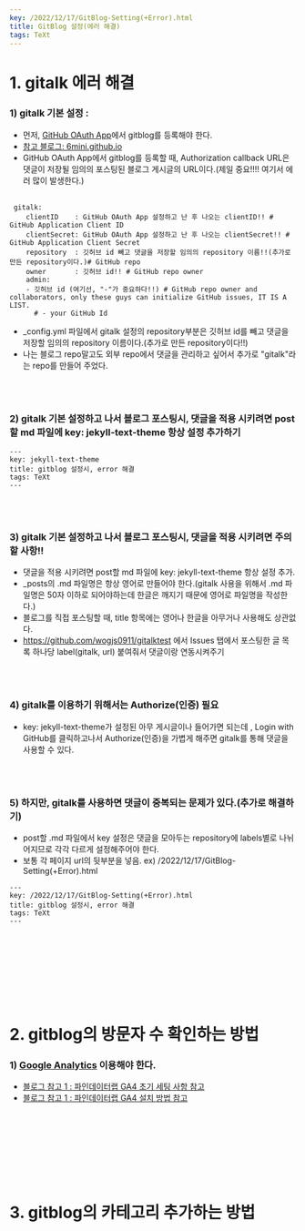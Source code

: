 ```yaml
---
key: /2022/12/17/GitBlog-Setting(+Error).html
title: GitBlog 설정(에러 해결)
tags: TeXt
---
```


# 1. gitalk 에러 해결


### 1) gitalk 기본 설정 : 

- 먼저, [GitHub OAuth App](https://github.com/settings/applications/new)에서  gitblog를 등록해야 한다.
- [참고 블로그: 6mini.github.io](https://6mini.github.io/github%20blog/2021/08/29/blog/)
- GitHub OAuth App에서 gitblog를 등록할 때, Authorization callback URL은 댓글이 저장될 임의의 포스팅된 블로그 게시글의 URL이다.(제일 중요!!!! 여기서 에러 많이 발생한다.) 
<br><br>

```
 gitalk:
    clientID    : GitHub OAuth App 설정하고 난 후 나오는 clientID!! # GitHub Application Client ID
    clientSecret: GitHub OAuth App 설정하고 난 후 나오는 clientSecret!! # GitHub Application Client Secret
    repository  : 깃허브 id 빼고 댓글을 저장할 임의의 repository 이름!!(추가로 만든 repository이다.)# GitHub repo
    owner       : 깃허브 id!! # GitHub repo owner
    admin: 
    - 깃허브 id (여기선, "-"가 중요하다!!) # GitHub repo owner and collaborators, only these guys can initialize GitHub issues, IT IS A LIST.
      # - your GitHub Id
```

- _config.yml 파일에서 gitalk 설정의 repository부분은 깃허브 id를 빼고 댓글을 저장할 임의의 repository 이름이다.(추가로 만든 repository이다!!)
- 나는 블로그 repo말고도 외부 repo에서 댓글을 관리하고 싶어서 추가로 "gitalk"라는 repo를 만들어 주었다.

<br><br>
### 2) gitalk 기본 설정하고 나서  블로그 포스팅시, 댓글을 적용 시키려면  post할  md 파일에 key: jekyll-text-theme 항상 설정 추가하기


```
---
key: jekyll-text-theme
title: gitblog 설정시, error 해결
tags: TeXt
---
```

<br><br>
### 3) gitalk 기본 설정하고 나서  블로그 포스팅시, 댓글을 적용 시키려면  주의할 사항!!

- 댓글을 적용 시키려면  post할  md 파일에 key: jekyll-text-theme 항상 설정 추가.
- _posts의 .md 파일명은 항상 영어로 만들어야 한다.(gitalk 사용을 위해서 .md 파일명은 50자 이하로 되어야하는데 한글은 깨지기 때문에 영어로 파일명을 작성한다.)
- 블로그를 직접 포스팅할 때, title 항목에는 영어나 한글을 아무거나 사용해도 상관없다.
- https://github.com/wogjs0911/gitalktest 에서 Issues 탭에서 포스팅한 글 목록 하나당 label(gitalk, url) 붙여줘서 댓글이랑 연동시켜주기  

<br><br>
### 4) gitalk를 이용하기 위해서는 Authorize(인증) 필요

- key: jekyll-text-theme가 설정된 아무 게시글이나 들어가면 되는데 , Login with GitHub를 클릭하고나서 Authorize(인증)을 가볍게 해주면 gitalk를 통해 댓글을 사용할 수 있다.

<br><br>
### 5) 하지만, gitalk를 사용하면 댓글이 중복되는 문제가 있다.(추가로 해결하기)

- post할  .md 파일에서 key 설정은 댓글을 모아두는 repository에 labels별로 나뉘어지므로 각각 다르게 설정해주어야 한다.
- 보통 각 페이지 url의 뒷부분을 넣음. ex) /2022/12/17/GitBlog-Setting(+Error).html

```
---
key: /2022/12/17/GitBlog-Setting(+Error).html
title: gitblog 설정시, error 해결
tags: TeXt
---
```

<br><br>
---


<br><br>
# 2. gitblog의 방문자 수 확인하는 방법


### 1) [Google Analytics](https://analytics.google.com/analytics/web/?hl=ko#/) 이용해야 한다. 

- [블로그 참고 1 : 파인데이터랩 GA4 초기 세팅 사항 참고](https://finedata.tistory.com/50?category=1052408)
- [블로그 참고 1 : 파인데이터랩 GA4 설치 방법 참고](https://finedata.tistory.com/52?category=913224)


<br><br>
---


<br><br>
# 3. gitblog의 카테고리 추가하는 방법







